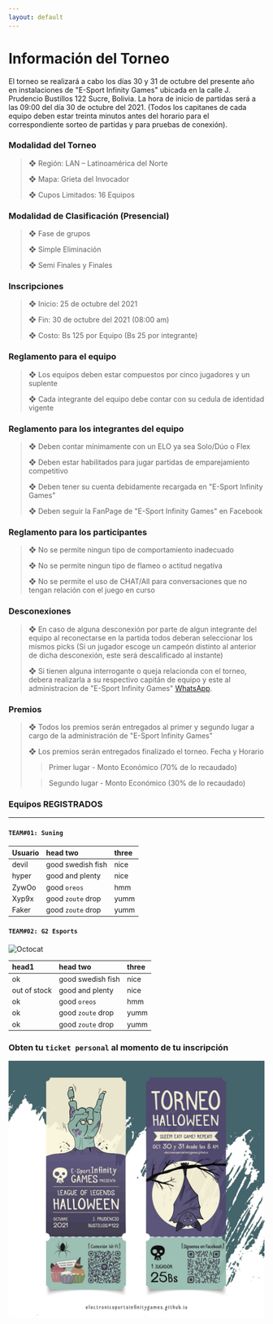 ```yaml
---
layout: default
---
```


# Información del Torneo

El torneo se realizará a cabo los días 30 y 31 de octubre del presente año en instalaciones de "E-Sport Infinity Games" ubicada en la calle J. Prudencio Bustillos 122 Sucre, Bolivia. La hora de inicio de partidas será a las 09:00 del día 30 de octubre del 2021. (Todos los capitanes de cada equipo deben estar treinta minutos antes del horario para el correspondiente sorteo de partidas y para pruebas de conexión).


### Modalidad del Torneo

> ❖ Región: LAN – Latinoamérica del Norte
>
> ❖ Mapa: Grieta del Invocador
>
> ❖ Cupos Limitados: 16 Equipos


### Modalidad de Clasificación (Presencial)

> ❖ Fase de grupos
>
> ❖ Simple Eliminación
>
> ❖ Semi Finales y Finales


### Inscripciones

>   ❖ Inicio: 25 de octubre del 2021
>
>   ❖ Fin: 30 de octubre del 2021 (08:00 am)
>
>   ❖ Costo: Bs 125 por Equipo (Bs 25 por integrante)


### Reglamento para el equipo

> ❖ Los equipos deben estar compuestos por cinco jugadores y un suplente
>
> ❖ Cada integrante del equipo debe contar con su cedula de identidad vigente


### Reglamento para los integrantes del equipo

> ❖ Deben contar mínimamente con un ELO ya sea Solo/Dúo o Flex
>
> ❖ Deben estar habilitados para jugar partidas de emparejamiento competitivo
>
> ❖ Deben tener su cuenta debidamente recargada en "E-Sport Infinity Games"
> 
> ❖ Deben seguir la FanPage de "E-Sport Infinity Games" en Facebook


### Reglamento para los participantes

> ❖ No se permite ningun tipo de comportamiento inadecuado
>
> ❖ No se permite ningun tipo de flameo o actitud negativa
>
> ❖ No se permite el uso de CHAT/All para conversaciones que no tengan relación con el juego en curso


### Desconexiones

> ❖ En caso de alguna desconexión por parte de algun integrante del equipo al reconectarse en la partida todos deberan seleccionar los mismos picks (Si un jugador escoge un campeón distinto al anterior de dicha desconexión, este será descalificado al instante)
>
> ❖ Si tienen alguna interrogante o queja relacionda con el torneo, debera realizarla a su respectivo capitán de equipo y este al administracion de "E-Sport Infinity Games" [WhatsApp](https://api.whatsapp.com/send?phone=59171055817&fbclid=IwAR0J0xFZZbgT1R35erd69d58AWKPLp_crR8ULQzBnkQcl-FRbF_62AAvtLM).
> 

### Premios
> ❖ Todos los premios serán entregados al primer y segundo lugar a cargo de la administración de "E-Sport Infinity Games"
>
> ❖ Los premios serán entregados finalizado el torneo. Fecha y Horario
> >   Primer lugar - Monto Económico (70% de lo recaudado)
>    
> >   Segundo lugar - Monto Económico (30% de lo recaudado)

### Equipos REGISTRADOS

* * *

#### `TEAM#01: Suning`


| Usuario      | head two          | three |
|:-------------|:------------------|:------|
| devil        | good swedish fish | nice  |
| hyper        | good and plenty   | nice  |
| ZywOo        | good `oreos`      | hmm   |
| Xyp9x        | good `zoute` drop | yumm  |
| Faker        | good `zoute` drop | yumm  |

#### `TEAM#02: G2 Esports`
![Octocat](https://github.githubassets.com/images/icons/emoji/octocat.png)


| head1        | head two          | three |
|:-------------|:------------------|:------|
| ok           | good swedish fish | nice  |
| out of stock | good and plenty   | nice  |
| ok           | good `oreos`      | hmm   |
| ok           | good `zoute` drop | yumm  |
| ok           | good `zoute` drop | yumm  |


### Obten tu `ticket personal` al momento de tu inscripción

![Branching](https://raw.githubusercontent.com/ElectronicSportsInfinityGames/torneo_halloween/master/assets/images/Entradas%20HALLOWEEN_TAMANO.jpg)
